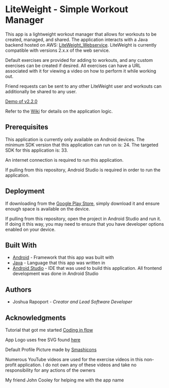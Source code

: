 # LiteWeight - Simple Workout Manager

This app is a lightweight workout manager that allows for workouts to be created, managed, and shared. The application interacts with a Java backend hosted on AWS: [LiteWeight_Webservice](https://github.com/joshrap67/LiteWeight_WebService). LiteWeight is currently compatible with versions 2.x.x of the web service.

Default exercises are provided for adding to workouts, and any custom exercises can be created if desired. All exercises can have a URL associated with it for viewing a video on how to perform it while working out.

Friend requests can be sent to any other LiteWeight user and workouts can additionally be shared to any user.

[Demo of v2.2.0](https://youtu.be/JLHczjjNDcw)

Refer to the [Wiki](https://github.com/joshrap67/LiteWeight/wiki) for details on the application logic.

## Prerequisites

This application is currently only available on Android devices. The minimum SDK version that this application can run on is: 24. The targeted SDK for this application is: 33.

An internet connection is required to run this application.

If pulling from this repository, Android Studio is required in order to run the application.

## Deployment

If downloading from the [Google Play Store](https://play.google.com/store/apps/details?id=com.joshrap.liteweight&fbclid=IwAR3tvspaMUvVOcPjw1NHzb0wUL9l5aDlZ9ferGfqPbp9ev7__Ob-D6hP5lw), simply download it and ensure enough space is available on the device.

If pulling from this repository, open the project in Android Studio and run it. If doing it this way, you may need to ensure that you have developer options enabled on your device.

## Built With

- [Android](https://www.android.com/) - Framework that this app was built with
- [Java](https://docs.oracle.com/en/java/) - Language that this app was written in
- [Android Studio](https://developer.android.com/studio) - IDE that was used to build this application. All frontend development was done in Android Studio

## Authors

- Joshua Rapoport - *Creator and Lead Software Developer*

## Acknowledgments

Tutorial that got me started [Coding in flow](https://codinginflow.com/tutorials/android)

App Logo uses free SVG found [here](https://uxwing.com/feather-icon/)

Default Profile Picture made by [Smashicons](https://www.flaticon.com/free-icon/user_149071)

Numerous YouTube videos are used for the exercise videos in this non-profit application. I do not own any of these videos and take no responsibility for any actions of the owners

My friend John Cooley for helping me with the app name
